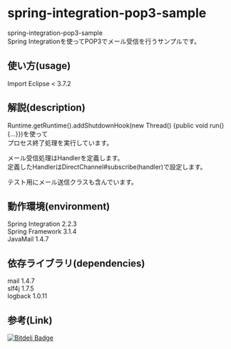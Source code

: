spring-integration-pop3-sample
======================
spring-integration-pop3-sample  
Spring Integrationを使ってPOP3でメール受信を行うサンプルです。  
  
使い方(usage)
------
Import Eclipse < 3.7.2  
  
解説(description)
------
Runtime.getRuntime().addShutdownHook(new Thread() {public void run() {...}})を使って  
プロセス終了処理を実行しています。  
  
メール受信処理はHandlerを定義します。  
定義したHandlerはDirectChannel#subscribe(handler)で設定します。  
  
テスト用にメール送信クラスも含んでいます。  
  
動作環境(environment)
------------
Spring Integration 2.2.3  
Spring Framework 3.1.4  
JavaMail 1.4.7
  
依存ライブラリ(dependencies)
----------------
mail 1.4.7  
slf4j 1.7.5  
logback 1.0.11  
  
参考(Link)
----------------
  


[![Bitdeli Badge](https://d2weczhvl823v0.cloudfront.net/heki1224/spring-integration-pop3-sample/trend.png)](https://bitdeli.com/free "Bitdeli Badge")

